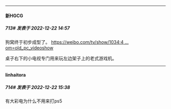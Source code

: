 

*****

####  新HGCG  
##### 713#       发表于 2022-12-22 14:57

狗窝终于初步成型了。
[https://weibo.com/tv/show/1034:4 ... om=old_pc_videoshow](https://weibo.com/tv/show/1034:4849487043297393?from=old_pc_videoshow)

桌子右下的小电视专门用来玩左边架子上的老式游戏机。 



*****

####  linhaitora  
##### 714#       发表于 2022-12-22 15:38

有大彩电为什么不用来打ps5

